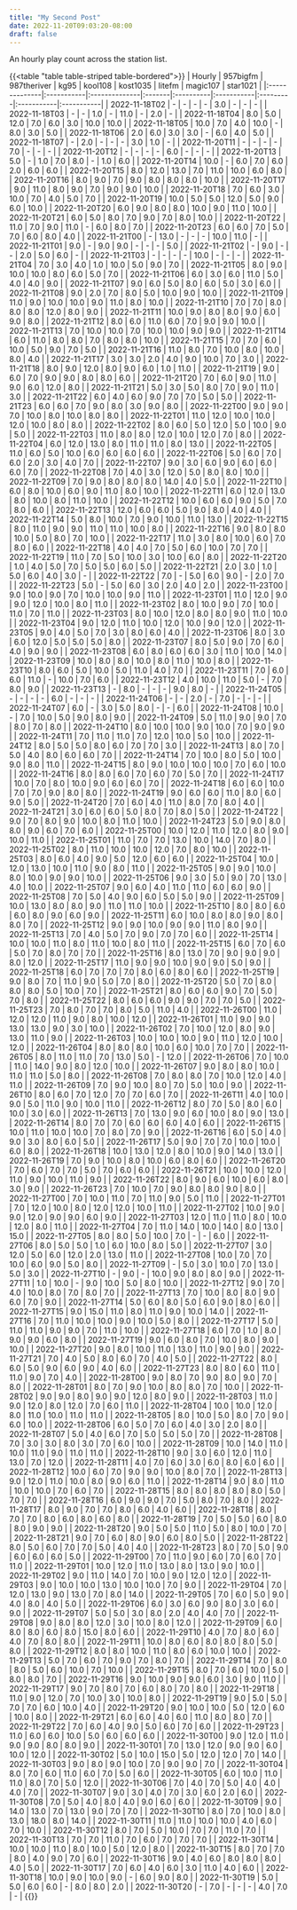 ```yaml
---
title: "My Second Post"
date: 2022-11-20T09:03:20-08:00
draft: false
---
```


An hourly play count across the station list.


{{<table "table table-striped table-bordered">}}
| Hourly        | 957bigfm   | 987theriver   | kg95   | kool108   | kost1035   | litefm   | magic107   | star1021   |
|:--------------|:-----------|:--------------|:-------|:----------|:-----------|:---------|:-----------|:-----------|
| 2022-11-18T02 | -          | -             | -      | -         | 3.0        | -        | -          | -          |
| 2022-11-18T03 | -          | -             | 1.0    | -         | 11.0       | -        | 2.0        | -          |
| 2022-11-18T04 | 8.0        | 5.0           | 12.0   | 7.0       | 6.0        | 3.0      | 10.0       | 10.0       |
| 2022-11-18T05 | 10.0       | 7.0           | 4.0    | 10.0      | -          | 8.0      | 3.0        | 5.0        |
| 2022-11-18T06 | 2.0        | 6.0           | 3.0    | 3.0       | -          | 6.0      | 4.0        | 5.0        |
| 2022-11-18T07 | -          | 2.0           | -      | -         | -          | 3.0      | 1.0        | -          |
| 2022-11-20T11 | -          | -             | -      | -         | 7.0        | -        | -          | -          |
| 2022-11-20T12 | -          | -             | -      | -         | 6.0        | -        | -          | -          |
| 2022-11-20T13 | 5.0        | -             | 1.0    | 7.0       | 8.0        | -        | 1.0        | 6.0        |
| 2022-11-20T14 | 10.0       | -             | 6.0    | 7.0       | 6.0        | 2.0      | 6.0        | 6.0        |
| 2022-11-20T15 | 8.0        | 12.0          | 13.0   | 7.0       | 11.0       | 10.0     | 6.0        | 8.0        |
| 2022-11-20T16 | 8.0        | 9.0           | 7.0    | 9.0       | 8.0        | 8.0      | 8.0        | 10.0       |
| 2022-11-20T17 | 9.0        | 11.0          | 8.0    | 9.0       | 7.0        | 9.0      | 9.0        | 10.0       |
| 2022-11-20T18 | 7.0        | 6.0           | 3.0    | 10.0      | 7.0        | 4.0      | 5.0        | 7.0        |
| 2022-11-20T19 | 10.0       | 5.0           | 5.0    | 12.0      | 5.0        | 9.0      | 6.0        | 10.0       |
| 2022-11-20T20 | 6.0        | 9.0           | 8.0    | 8.0       | 10.0       | 9.0      | 11.0       | 10.0       |
| 2022-11-20T21 | 6.0        | 5.0           | 8.0    | 7.0       | 9.0        | 7.0      | 8.0        | 10.0       |
| 2022-11-20T22 | 11.0       | 7.0           | 9.0    | 11.0      | -          | 6.0      | 8.0        | 7.0        |
| 2022-11-20T23 | 6.0        | 6.0           | 7.0    | 5.0       | 7.0        | 6.0      | 8.0        | 4.0        |
| 2022-11-21T00 | -          | 13.0          | -      | -         | -          | 10.0     | 11.0       | -          |
| 2022-11-21T01 | 9.0        | -             | 9.0    | 9.0       | -          | -        | -          | 5.0        |
| 2022-11-21T02 | -          | 9.0           | -      | -         | 2.0        | 5.0      | 6.0        | -          |
| 2022-11-21T03 | -          | -             | -      | -         | 10.0       | -        | -          | -          |
| 2022-11-21T04 | 7.0        | 3.0           | 4.0    | 1.0       | 10.0       | 5.0      | 9.0        | 7.0        |
| 2022-11-21T05 | 8.0        | 9.0           | 10.0   | 10.0      | 8.0        | 6.0      | 5.0        | 7.0        |
| 2022-11-21T06 | 6.0        | 3.0           | 6.0    | 11.0      | 5.0        | 4.0      | 4.0        | 9.0        |
| 2022-11-21T07 | 9.0        | 6.0           | 5.0    | 8.0       | 6.0        | 5.0      | 3.0        | 6.0        |
| 2022-11-21T08 | 9.0        | 2.0           | 7.0    | 8.0       | 5.0        | 10.0     | 9.0        | 10.0       |
| 2022-11-21T09 | 11.0       | 9.0           | 10.0   | 10.0      | 9.0        | 11.0     | 8.0        | 10.0       |
| 2022-11-21T10 | 7.0        | 7.0           | 8.0    | 8.0       | 8.0        | 12.0     | 8.0        | 9.0        |
| 2022-11-21T11 | 10.0       | 9.0           | 8.0    | 8.0       | 9.0        | 6.0      | 9.0        | 8.0        |
| 2022-11-21T12 | 8.0        | 6.0           | 11.0   | 6.0       | 7.0        | 9.0      | 9.0        | 10.0       |
| 2022-11-21T13 | 7.0        | 10.0          | 10.0   | 7.0       | 10.0       | 10.0     | 9.0        | 9.0        |
| 2022-11-21T14 | 6.0        | 11.0          | 8.0    | 8.0       | 7.0        | 8.0      | 8.0        | 10.0       |
| 2022-11-21T15 | 7.0        | 7.0           | 6.0    | 10.0      | 5.0        | 9.0      | 7.0        | 5.0        |
| 2022-11-21T16 | 11.0       | 8.0           | 7.0    | 10.0      | 8.0        | 10.0     | 8.0        | 4.0        |
| 2022-11-21T17 | 3.0        | 3.0           | 2.0    | 4.0       | 9.0        | 10.0     | 7.0        | 3.0        |
| 2022-11-21T18 | 8.0        | 9.0           | 12.0   | 8.0       | 9.0        | 6.0      | 1.0        | 11.0       |
| 2022-11-21T19 | 9.0        | 6.0           | 7.0    | 9.0       | 9.0        | 8.0      | 8.0        | 6.0        |
| 2022-11-21T20 | 7.0        | 6.0           | 9.0    | 11.0      | 9.0        | 6.0      | 12.0       | 8.0        |
| 2022-11-21T21 | 5.0        | 3.0           | 5.0    | 8.0       | 7.0        | 9.0      | 11.0       | 3.0        |
| 2022-11-21T22 | 6.0        | 4.0           | 6.0    | 9.0       | 7.0        | 7.0      | 5.0        | 5.0        |
| 2022-11-21T23 | 6.0        | 6.0           | 7.0    | 9.0       | 8.0        | 3.0      | 9.0        | 8.0        |
| 2022-11-22T00 | 9.0        | 9.0           | 7.0    | 10.0      | 8.0        | 10.0     | 8.0        | 8.0        |
| 2022-11-22T01 | 11.0       | 12.0          | 10.0   | 10.0      | 12.0       | 10.0     | 8.0        | 8.0        |
| 2022-11-22T02 | 8.0        | 6.0           | 5.0    | 12.0      | 5.0        | 10.0     | 9.0        | 5.0        |
| 2022-11-22T03 | 11.0       | 8.0           | 8.0    | 12.0      | 10.0       | 12.0     | 7.0        | 8.0        |
| 2022-11-22T04 | 6.0        | 12.0          | 13.0   | 8.0       | 11.0       | 11.0     | 8.0        | 13.0       |
| 2022-11-22T05 | 11.0       | 6.0           | 5.0    | 10.0      | 6.0        | 6.0      | 6.0        | 6.0        |
| 2022-11-22T06 | 5.0        | 6.0           | 7.0    | 6.0       | 2.0        | 3.0      | 4.0        | 7.0        |
| 2022-11-22T07 | 9.0        | 3.0           | 6.0    | 9.0       | 6.0        | 6.0      | 6.0        | 7.0        |
| 2022-11-22T08 | 7.0        | 4.0           | 3.0    | 12.0      | 5.0        | 8.0      | 8.0        | 10.0       |
| 2022-11-22T09 | 7.0        | 9.0           | 8.0    | 8.0       | 8.0        | 14.0     | 4.0        | 5.0        |
| 2022-11-22T10 | 6.0        | 8.0           | 10.0   | 6.0       | 9.0        | 11.0     | 8.0        | 10.0       |
| 2022-11-22T11 | 6.0        | 12.0          | 13.0   | 8.0       | 10.0       | 8.0      | 11.0       | 10.0       |
| 2022-11-22T12 | 10.0       | 6.0           | 6.0    | 9.0       | 5.0        | 7.0      | 8.0        | 6.0        |
| 2022-11-22T13 | 12.0       | 6.0           | 6.0    | 5.0       | 9.0        | 8.0      | 4.0        | 4.0        |
| 2022-11-22T14 | 5.0        | 8.0           | 10.0   | 7.0       | 9.0        | 10.0     | 11.0       | 13.0       |
| 2022-11-22T15 | 8.0        | 11.0          | 9.0    | 9.0       | 11.0       | 11.0     | 10.0       | 8.0        |
| 2022-11-22T16 | 9.0        | 8.0           | 8.0    | 10.0      | 5.0        | 8.0      | 7.0        | 10.0       |
| 2022-11-22T17 | 11.0       | 3.0           | 8.0    | 10.0      | 6.0        | 7.0      | 8.0        | 6.0        |
| 2022-11-22T18 | 4.0        | 4.0           | 7.0    | 5.0       | 6.0        | 10.0     | 7.0        | 7.0        |
| 2022-11-22T19 | 11.0       | 7.0           | 5.0    | 10.0      | 3.0        | 10.0     | 6.0        | 8.0        |
| 2022-11-22T20 | 1.0        | 4.0           | 5.0    | 7.0       | 5.0        | 5.0      | 6.0        | 5.0        |
| 2022-11-22T21 | 2.0        | 3.0           | 1.0    | 5.0       | 6.0        | 4.0      | 3.0        | -          |
| 2022-11-22T22 | 7.0        | -             | 5.0    | 6.0       | 9.0        | -        | 2.0        | 7.0        |
| 2022-11-22T23 | 5.0        | -             | 5.0    | 6.0       | 3.0        | 2.0      | 4.0        | 2.0        |
| 2022-11-23T00 | 9.0        | 10.0          | 9.0    | 7.0       | 10.0       | 10.0     | 9.0        | 11.0       |
| 2022-11-23T01 | 11.0       | 12.0          | 9.0    | 9.0       | 12.0       | 10.0     | 8.0        | 11.0       |
| 2022-11-23T02 | 8.0        | 10.0          | 9.0    | 7.0       | 10.0       | 11.0     | 7.0        | 11.0       |
| 2022-11-23T03 | 8.0        | 10.0          | 12.0   | 8.0       | 8.0        | 9.0      | 11.0       | 10.0       |
| 2022-11-23T04 | 9.0        | 12.0          | 11.0   | 10.0      | 12.0       | 10.0     | 9.0        | 12.0       |
| 2022-11-23T05 | 9.0        | 4.0           | 5.0    | 7.0       | 3.0        | 8.0      | 6.0        | 4.0        |
| 2022-11-23T06 | 8.0        | 3.0           | 6.0    | 12.0      | 5.0        | 5.0      | 5.0        | 8.0        |
| 2022-11-23T07 | 8.0        | 5.0           | 9.0    | 7.0       | 6.0        | 4.0      | 9.0        | 9.0        |
| 2022-11-23T08 | 6.0        | 8.0           | 6.0    | 6.0       | 3.0        | 11.0     | 10.0       | 14.0       |
| 2022-11-23T09 | 10.0       | 8.0           | 8.0    | 10.0      | 8.0        | 11.0     | 10.0       | 8.0        |
| 2022-11-23T10 | 8.0        | 6.0           | 5.0    | 10.0      | 5.0        | 11.0     | 4.0        | 7.0        |
| 2022-11-23T11 | 7.0        | 6.0           | 6.0    | 11.0      | -          | 10.0     | 7.0        | 6.0        |
| 2022-11-23T12 | 4.0        | 10.0          | 11.0   | 5.0       | -          | 7.0      | 8.0        | 9.0        |
| 2022-11-23T13 | -          | 8.0           | -      | -         | -          | 9.0      | 8.0        | -          |
| 2022-11-24T05 | -          | -             | -      | -         | 6.0        | -        | -          | -          |
| 2022-11-24T06 | -          | -             | 2.0    | -         | 7.0        | -        | -          | -          |
| 2022-11-24T07 | 6.0        | -             | 3.0    | 5.0       | 8.0        | -        | -          | 6.0        |
| 2022-11-24T08 | 10.0       | -             | 7.0    | 10.0      | 5.0        | 9.0      | 8.0        | 9.0        |
| 2022-11-24T09 | 5.0        | 11.0          | 9.0    | 9.0       | 7.0        | 8.0      | 7.0        | 8.0        |
| 2022-11-24T10 | 8.0        | 10.0          | 10.0   | 9.0       | 10.0       | 7.0      | 9.0        | 9.0        |
| 2022-11-24T11 | 7.0        | 11.0          | 11.0   | 7.0       | 12.0       | 10.0     | 5.0        | 10.0       |
| 2022-11-24T12 | 8.0        | 5.0           | 5.0    | 8.0       | 6.0        | 7.0      | 7.0        | 3.0        |
| 2022-11-24T13 | 8.0        | 7.0           | 5.0    | 4.0       | 8.0        | 6.0      | 6.0        | 7.0        |
| 2022-11-24T14 | 7.0        | 10.0          | 8.0    | 5.0       | 10.0       | 9.0      | 8.0        | 11.0       |
| 2022-11-24T15 | 8.0        | 9.0           | 10.0   | 10.0      | 10.0       | 7.0      | 6.0        | 10.0       |
| 2022-11-24T16 | 8.0        | 8.0           | 6.0    | 7.0       | 6.0        | 7.0      | 5.0        | 7.0        |
| 2022-11-24T17 | 10.0       | 7.0           | 8.0    | 10.0      | 9.0        | 6.0      | 6.0        | 7.0        |
| 2022-11-24T18 | 6.0        | 6.0           | 10.0   | 7.0       | 7.0        | 9.0      | 8.0        | 8.0        |
| 2022-11-24T19 | 9.0        | 6.0           | 6.0    | 11.0      | 8.0        | 6.0      | 9.0        | 5.0        |
| 2022-11-24T20 | 7.0        | 6.0           | 4.0    | 11.0      | 8.0        | 7.0      | 8.0        | 4.0        |
| 2022-11-24T21 | 3.0        | 6.0           | 6.0    | 5.0       | 8.0        | 7.0      | 8.0        | 5.0        |
| 2022-11-24T22 | 9.0        | 7.0           | 8.0    | 9.0       | 10.0       | 8.0      | 11.0       | 10.0       |
| 2022-11-24T23 | 5.0        | 9.0           | 8.0    | 8.0       | 9.0        | 6.0      | 7.0        | 6.0        |
| 2022-11-25T00 | 10.0       | 12.0          | 11.0   | 12.0      | 8.0        | 9.0      | 10.0       | 11.0       |
| 2022-11-25T01 | 11.0       | 7.0           | 7.0    | 13.0      | 10.0       | 14.0     | 7.0        | 8.0        |
| 2022-11-25T02 | 8.0        | 11.0          | 10.0   | 10.0      | 12.0       | 7.0      | 8.0        | 10.0       |
| 2022-11-25T03 | 8.0        | 6.0           | 4.0    | 9.0       | 5.0        | 12.0     | 6.0        | 6.0        |
| 2022-11-25T04 | 10.0       | 12.0          | 13.0   | 10.0      | 11.0       | 9.0      | 8.0        | 11.0       |
| 2022-11-25T05 | 9.0        | 9.0           | 10.0   | 8.0       | 10.0       | 9.0      | 9.0        | 10.0       |
| 2022-11-25T06 | 9.0        | 3.0           | 5.0    | 9.0       | 7.0        | 13.0     | 4.0        | 10.0       |
| 2022-11-25T07 | 9.0        | 6.0           | 4.0    | 11.0      | 11.0       | 6.0      | 6.0        | 9.0        |
| 2022-11-25T08 | 7.0        | 5.0           | 4.0    | 9.0       | 6.0        | 5.0      | 5.0        | 9.0        |
| 2022-11-25T09 | 10.0       | 13.0          | 8.0    | 8.0       | 9.0        | 11.0     | 11.0       | 10.0       |
| 2022-11-25T10 | 8.0        | 8.0           | 6.0    | 6.0       | 8.0        | 9.0      | 6.0        | 9.0        |
| 2022-11-25T11 | 6.0        | 10.0          | 8.0    | 8.0       | 9.0        | 8.0      | 8.0        | 7.0        |
| 2022-11-25T12 | 9.0        | 9.0           | 10.0   | 9.0       | 9.0        | 11.0     | 8.0        | 9.0        |
| 2022-11-25T13 | 7.0        | 4.0           | 5.0    | 7.0       | 9.0        | 7.0      | 7.0        | 6.0        |
| 2022-11-25T14 | 10.0       | 10.0          | 11.0   | 8.0       | 11.0       | 10.0     | 8.0        | 11.0       |
| 2022-11-25T15 | 6.0        | 7.0           | 6.0    | 5.0       | 7.0        | 8.0      | 7.0        | 7.0        |
| 2022-11-25T16 | 8.0        | 13.0          | 7.0    | 9.0       | 9.0        | 9.0      | 8.0        | 12.0       |
| 2022-11-25T17 | 11.0       | 9.0           | 9.0    | 10.0      | 9.0        | 9.0      | 5.0        | 9.0        |
| 2022-11-25T18 | 6.0        | 7.0           | 7.0    | 7.0       | 8.0        | 6.0      | 8.0        | 6.0        |
| 2022-11-25T19 | 9.0        | 8.0           | 7.0    | 11.0      | 9.0        | 5.0      | 7.0        | 8.0        |
| 2022-11-25T20 | 5.0        | 7.0           | 8.0    | 8.0       | 8.0        | 5.0      | 10.0       | 7.0        |
| 2022-11-25T21 | 8.0        | 6.0           | 6.0    | 9.0       | 7.0        | 5.0      | 7.0        | 8.0        |
| 2022-11-25T22 | 8.0        | 6.0           | 6.0    | 9.0       | 9.0        | 7.0      | 7.0        | 5.0        |
| 2022-11-25T23 | 7.0        | 8.0           | 7.0    | 7.0       | 8.0        | 5.0      | 11.0       | 4.0        |
| 2022-11-26T00 | 11.0       | 12.0          | 12.0   | 11.0      | 9.0        | 8.0      | 10.0       | 12.0       |
| 2022-11-26T01 | 11.0       | 9.0           | 9.0    | 13.0      | 13.0       | 9.0      | 3.0        | 10.0       |
| 2022-11-26T02 | 7.0        | 10.0          | 12.0   | 8.0       | 9.0        | 13.0     | 11.0       | 9.0        |
| 2022-11-26T03 | 10.0       | 10.0          | 10.0   | 9.0       | 11.0       | 12.0     | 10.0       | 12.0       |
| 2022-11-26T04 | 8.0        | 8.0           | 8.0    | 10.0      | 6.0        | 10.0     | 7.0        | 7.0        |
| 2022-11-26T05 | 8.0        | 11.0          | 11.0   | 7.0       | 13.0       | 5.0      | -          | 12.0       |
| 2022-11-26T06 | 7.0        | 10.0          | 11.0   | 14.0      | 9.0        | 8.0      | 12.0       | 10.0       |
| 2022-11-26T07 | 9.0        | 8.0           | 8.0    | 10.0      | 11.0       | 11.0     | 5.0        | 8.0        |
| 2022-11-26T08 | 7.0        | 8.0           | 8.0    | 7.0       | 10.0       | 12.0     | 4.0        | 11.0       |
| 2022-11-26T09 | 7.0        | 9.0           | 10.0   | 8.0       | 7.0        | 5.0      | 10.0       | 9.0        |
| 2022-11-26T10 | 8.0        | 6.0           | 7.0    | 12.0      | 7.0        | 7.0      | 6.0        | 7.0        |
| 2022-11-26T11 | 4.0        | 10.0          | 9.0    | 5.0       | 11.0       | 9.0      | 10.0       | 11.0       |
| 2022-11-26T12 | 8.0        | 7.0           | 5.0    | 8.0       | 6.0        | 10.0     | 3.0        | 6.0        |
| 2022-11-26T13 | 7.0        | 13.0          | 9.0    | 6.0       | 10.0       | 8.0      | 9.0        | 13.0       |
| 2022-11-26T14 | 8.0        | 7.0           | 7.0    | 6.0       | 6.0        | 6.0      | 4.0        | 6.0        |
| 2022-11-26T15 | 10.0       | 11.0          | 10.0   | 10.0      | 7.0        | 8.0      | 7.0        | 9.0        |
| 2022-11-26T16 | 6.0        | 5.0           | 4.0    | 9.0       | 3.0        | 8.0      | 6.0        | 5.0        |
| 2022-11-26T17 | 5.0        | 9.0           | 7.0    | 7.0       | 10.0       | 10.0     | 6.0        | 8.0        |
| 2022-11-26T18 | 10.0       | 13.0          | 12.0   | 8.0       | 10.0       | 9.0      | 14.0       | 13.0       |
| 2022-11-26T19 | 7.0        | 9.0           | 10.0   | 8.0       | 10.0       | 6.0      | 8.0        | 6.0        |
| 2022-11-26T20 | 7.0        | 6.0           | 7.0    | 7.0       | 5.0        | 7.0      | 6.0        | 6.0        |
| 2022-11-26T21 | 10.0       | 10.0          | 12.0   | 11.0      | 9.0        | 10.0     | 11.0       | 9.0        |
| 2022-11-26T22 | 8.0        | 9.0           | 6.0    | 10.0      | 6.0        | 8.0      | 3.0        | 9.0        |
| 2022-11-26T23 | 7.0        | 10.0          | 7.0    | 9.0       | 8.0        | 8.0      | 9.0        | 8.0        |
| 2022-11-27T00 | 7.0        | 10.0          | 11.0   | 7.0       | 11.0       | 9.0      | 5.0        | 11.0       |
| 2022-11-27T01 | 7.0        | 12.0          | 10.0   | 8.0       | 12.0       | 12.0     | 10.0       | 11.0       |
| 2022-11-27T02 | 10.0       | 9.0           | 9.0    | 12.0      | 9.0        | 9.0      | 6.0        | 9.0        |
| 2022-11-27T03 | 12.0       | 11.0          | 11.0   | 8.0       | 10.0       | 12.0     | 8.0        | 11.0       |
| 2022-11-27T04 | 7.0        | 11.0          | 14.0   | 10.0      | 14.0       | 8.0      | 13.0       | 15.0       |
| 2022-11-27T05 | 8.0        | 8.0           | 5.0    | 10.0      | 7.0        | -        | -          | 6.0        |
| 2022-11-27T06 | 8.0        | 5.0           | 5.0    | 1.0       | 6.0        | 10.0     | 8.0        | 5.0        |
| 2022-11-27T07 | 3.0        | 12.0          | 5.0    | 6.0       | 12.0       | 2.0      | 13.0       | 11.0       |
| 2022-11-27T08 | 10.0       | 7.0           | 7.0    | 10.0      | 6.0        | 9.0      | 5.0        | 8.0        |
| 2022-11-27T09 | -          | 5.0           | 3.0    | 10.0      | 7.0        | 13.0     | 5.0        | 3.0        |
| 2022-11-27T10 | -          | 9.0           | -      | 10.0      | 9.0        | 8.0      | 8.0        | 9.0        |
| 2022-11-27T11 | 1.0        | 10.0          | -      | 9.0       | 10.0       | 5.0      | 8.0        | 10.0       |
| 2022-11-27T12 | 9.0        | 7.0           | 4.0    | 10.0      | 8.0        | 7.0      | 8.0        | 7.0        |
| 2022-11-27T13 | 7.0        | 10.0          | 8.0    | 8.0       | 9.0        | 6.0      | 7.0        | 9.0        |
| 2022-11-27T14 | 5.0        | 6.0           | 8.0    | 5.0       | 6.0        | 9.0      | 8.0        | 6.0        |
| 2022-11-27T15 | 9.0        | 15.0          | 11.0   | 8.0       | 11.0       | 9.0      | 10.0       | 14.0       |
| 2022-11-27T16 | 7.0        | 11.0          | 10.0   | 10.0      | 9.0        | 10.0     | 5.0        | 8.0        |
| 2022-11-27T17 | 5.0        | 11.0          | 11.0   | 9.0       | 9.0        | 7.0      | 11.0       | 10.0       |
| 2022-11-27T18 | 6.0        | 7.0           | 1.0    | 8.0       | 9.0        | 9.0      | 6.0        | 8.0        |
| 2022-11-27T19 | 9.0        | 6.0           | 8.0    | 7.0       | 10.0       | 8.0      | 9.0        | 10.0       |
| 2022-11-27T20 | 9.0        | 8.0           | 10.0   | 11.0      | 13.0       | 11.0     | 9.0        | 9.0        |
| 2022-11-27T21 | 7.0        | 4.0           | 5.0    | 8.0       | 6.0        | 7.0      | 4.0        | 5.0        |
| 2022-11-27T22 | 8.0        | 6.0           | 5.0    | 9.0       | 6.0        | 9.0      | 4.0        | 6.0        |
| 2022-11-27T23 | 8.0        | 8.0           | 6.0    | 11.0      | 11.0       | 9.0      | 7.0        | 4.0        |
| 2022-11-28T00 | 9.0        | 8.0           | 7.0    | 9.0       | 8.0        | 9.0      | 7.0        | 8.0        |
| 2022-11-28T01 | 8.0        | 7.0           | 9.0    | 10.0      | 8.0        | 8.0      | 7.0        | 10.0       |
| 2022-11-28T02 | 9.0        | 9.0           | 8.0    | 9.0       | 9.0        | 12.0     | 8.0        | 9.0        |
| 2022-11-28T03 | 11.0       | 9.0           | 12.0   | 8.0       | 12.0       | 7.0      | 6.0        | 11.0       |
| 2022-11-28T04 | 10.0       | 10.0          | 12.0   | 8.0       | 11.0       | 10.0     | 11.0       | 11.0       |
| 2022-11-28T05 | 8.0        | 10.0          | 5.0    | 8.0       | 7.0        | 9.0      | 6.0        | 10.0       |
| 2022-11-28T06 | 6.0        | 5.0           | 7.0    | 6.0       | 4.0        | 3.0      | 2.0        | 8.0        |
| 2022-11-28T07 | 5.0        | 4.0           | 6.0    | 7.0       | 5.0        | 5.0      | 5.0        | 7.0        |
| 2022-11-28T08 | 7.0        | 3.0           | 3.0    | 8.0       | 3.0        | 7.0      | 6.0        | 10.0       |
| 2022-11-28T09 | 10.0       | 14.0          | 11.0   | 10.0      | 11.0       | 9.0      | 11.0       | 11.0       |
| 2022-11-28T10 | 9.0        | 3.0           | 6.0    | 12.0      | 11.0       | 13.0     | 7.0        | 12.0       |
| 2022-11-28T11 | 4.0        | 7.0           | 6.0    | 3.0       | 6.0        | 8.0      | 6.0        | 6.0        |
| 2022-11-28T12 | 10.0       | 6.0           | 7.0    | 9.0       | 9.0        | 10.0     | 8.0        | 7.0        |
| 2022-11-28T13 | 9.0        | 12.0          | 11.0   | 10.0      | 8.0        | 9.0      | 6.0        | 11.0       |
| 2022-11-28T14 | 9.0        | 8.0           | 11.0   | 10.0      | 10.0       | 7.0      | 6.0        | 7.0        |
| 2022-11-28T15 | 8.0        | 8.0           | 8.0    | 8.0       | 8.0        | 5.0      | 7.0        | 7.0        |
| 2022-11-28T16 | 6.0        | 9.0           | 9.0    | 7.0       | 5.0        | 8.0      | 7.0        | 8.0        |
| 2022-11-28T17 | 8.0        | 9.0           | 7.0    | 7.0       | 8.0        | 6.0      | 4.0        | 6.0        |
| 2022-11-28T18 | 8.0        | 7.0           | 7.0    | 8.0       | 6.0        | 8.0      | 6.0        | 8.0        |
| 2022-11-28T19 | 7.0        | 5.0           | 5.0    | 6.0       | 8.0        | 8.0      | 9.0        | 9.0        |
| 2022-11-28T20 | 9.0        | 5.0           | 5.0    | 11.0      | 5.0        | 8.0      | 10.0       | 7.0        |
| 2022-11-28T21 | 9.0        | 7.0           | 6.0    | 8.0       | 9.0        | 6.0      | 8.0        | 5.0        |
| 2022-11-28T22 | 8.0        | 5.0           | 6.0    | 7.0       | 7.0        | 5.0      | 4.0        | 4.0        |
| 2022-11-28T23 | 8.0        | 7.0           | 5.0    | 9.0       | 6.0        | 6.0      | 6.0        | 5.0        |
| 2022-11-29T00 | 7.0        | 11.0          | 9.0    | 6.0       | 7.0        | 6.0      | 7.0        | 11.0       |
| 2022-11-29T01 | 10.0       | 12.0          | 11.0   | 13.0      | 8.0        | 13.0     | 9.0        | 10.0       |
| 2022-11-29T02 | 9.0        | 11.0          | 14.0   | 7.0       | 10.0       | 9.0      | 12.0       | 12.0       |
| 2022-11-29T03 | 9.0        | 10.0          | 10.0   | 13.0      | 10.0       | 10.0     | 7.0        | 9.0        |
| 2022-11-29T04 | 7.0        | 12.0          | 13.0   | 9.0       | 13.0       | 7.0      | 8.0        | 14.0       |
| 2022-11-29T05 | 7.0        | 6.0           | 5.0    | 9.0       | 4.0        | 8.0      | 4.0        | 5.0        |
| 2022-11-29T06 | 6.0        | 3.0           | 6.0    | 9.0       | 8.0        | 3.0      | 6.0        | 9.0        |
| 2022-11-29T07 | 5.0        | 5.0           | 3.0    | 8.0       | 2.0        | 4.0      | 4.0        | 7.0        |
| 2022-11-29T08 | 9.0        | 8.0           | 8.0    | 12.0      | 3.0        | 10.0     | 8.0        | 12.0       |
| 2022-11-29T09 | 6.0        | 8.0           | 8.0    | 6.0       | 8.0        | 15.0     | 8.0        | 6.0        |
| 2022-11-29T10 | 4.0        | 7.0           | 8.0    | 6.0       | 4.0        | 7.0      | 8.0        | 8.0        |
| 2022-11-29T11 | 10.0       | 8.0           | 6.0    | 8.0       | 8.0        | 8.0      | 5.0        | 8.0        |
| 2022-11-29T12 | 8.0        | 8.0           | 10.0   | 11.0      | 8.0        | 6.0      | 10.0       | 10.0       |
| 2022-11-29T13 | 5.0        | 7.0           | 6.0    | 7.0       | 9.0        | 7.0      | 8.0        | 7.0        |
| 2022-11-29T14 | 7.0        | 8.0           | 8.0    | 5.0       | 6.0        | 10.0     | 7.0        | 10.0       |
| 2022-11-29T15 | 8.0        | 7.0           | 6.0    | 10.0      | 5.0        | 8.0      | 8.0        | 7.0        |
| 2022-11-29T16 | 9.0        | 10.0          | 9.0    | 9.0       | 6.0        | 3.0      | 9.0        | 11.0       |
| 2022-11-29T17 | 9.0        | 7.0           | 8.0    | 7.0       | 6.0        | 8.0      | 7.0        | 8.0        |
| 2022-11-29T18 | 11.0       | 9.0           | 12.0   | 7.0       | 10.0       | 3.0      | 10.0       | 8.0        |
| 2022-11-29T19 | 9.0        | 5.0           | 5.0    | 7.0       | 7.0        | 6.0      | 10.0       | 4.0        |
| 2022-11-29T20 | 9.0        | 10.0          | 10.0   | 5.0       | 12.0       | 6.0      | 10.0       | 8.0        |
| 2022-11-29T21 | 6.0        | 6.0           | 4.0    | 6.0       | 11.0       | 8.0      | 8.0        | 7.0        |
| 2022-11-29T22 | 7.0        | 6.0           | 4.0    | 9.0       | 5.0        | 6.0      | 7.0        | 6.0        |
| 2022-11-29T23 | 11.0       | 6.0           | 6.0    | 10.0      | 5.0        | 6.0      | 6.0        | 6.0        |
| 2022-11-30T00 | 9.0        | 12.0          | 11.0   | 9.0       | 9.0        | 8.0      | 8.0        | 9.0        |
| 2022-11-30T01 | 7.0        | 13.0          | 12.0   | 9.0       | 9.0        | 6.0      | 10.0       | 12.0       |
| 2022-11-30T02 | 5.0        | 10.0          | 15.0   | 5.0       | 12.0       | 12.0     | 7.0        | 14.0       |
| 2022-11-30T03 | 9.0        | 8.0           | 9.0    | 10.0      | 7.0        | 9.0      | 9.0        | 7.0        |
| 2022-11-30T04 | 8.0        | 7.0           | 6.0    | 11.0      | 6.0        | 7.0      | 5.0        | 6.0        |
| 2022-11-30T05 | 6.0        | 10.0          | 11.0   | 11.0      | 8.0        | 7.0      | 5.0        | 12.0       |
| 2022-11-30T06 | 7.0        | 4.0           | 7.0    | 5.0       | 4.0        | 4.0      | 4.0        | 7.0        |
| 2022-11-30T07 | 9.0        | 3.0           | 4.0    | 7.0       | 3.0        | 6.0      | 2.0        | 6.0        |
| 2022-11-30T08 | 7.0        | 5.0           | 4.0    | 8.0       | 4.0        | 9.0      | 6.0        | 6.0        |
| 2022-11-30T09 | 9.0        | 14.0          | 13.0   | 7.0       | 13.0       | 9.0      | 7.0        | 7.0        |
| 2022-11-30T10 | 8.0        | 7.0           | 10.0   | 8.0       | 13.0       | 18.0     | 8.0        | 14.0       |
| 2022-11-30T11 | 11.0       | 11.0          | 10.0   | 10.0      | 4.0        | 6.0      | 7.0        | 10.0       |
| 2022-11-30T12 | 8.0        | 7.0           | 5.0    | 10.0      | 7.0        | 7.0      | 11.0       | 7.0        |
| 2022-11-30T13 | 7.0        | 7.0           | 11.0   | 7.0       | 6.0        | 7.0      | 7.0        | 7.0        |
| 2022-11-30T14 | 10.0       | 10.0          | 11.0   | 8.0       | 10.0       | 5.0      | 12.0       | 8.0        |
| 2022-11-30T15 | 8.0        | 7.0           | 7.0    | 8.0       | 4.0        | 9.0      | 7.0        | 6.0        |
| 2022-11-30T16 | 9.0        | 4.0           | 6.0    | 8.0       | 8.0        | 8.0      | 4.0        | 5.0        |
| 2022-11-30T17 | 7.0        | 6.0           | 4.0    | 6.0       | 3.0        | 11.0     | 4.0        | 6.0        |
| 2022-11-30T18 | 10.0       | 9.0           | 10.0   | 9.0       | -          | 6.0      | 9.0        | 8.0        |
| 2022-11-30T19 | 5.0        | 5.0           | 6.0    | 6.0       | -          | 8.0      | 8.0        | 2.0        |
| 2022-11-30T20 | -          | 7.0           | -      | -         | -          | 4.0      | 7.0        | -          |
{{</table>}}
